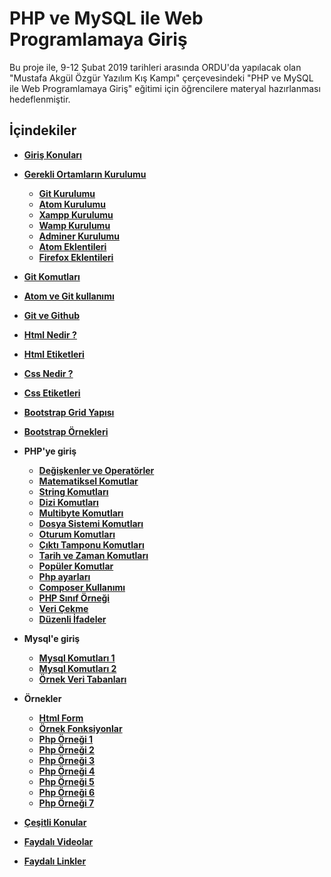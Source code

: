 
# PHP ve MySQL ile Web Programlamaya Giriş
Bu proje ile, 9-12 Şubat 2019 tarihleri arasında ORDU'da yapılacak olan "Mustafa Akgül Özgür Yazılım Kış Kampı" çerçevesindeki "PHP ve MySQL ile Web Programlamaya Giriş" eğitimi için öğrencilere materyal hazırlanması hedeflenmiştir.

## İçindekiler

- **[Giriş Konuları](https://github.com/kemtake/PHP-Egitimi/blob/master/giris.konulari.md)**
- **[Gerekli Ortamların Kurulumu](https://github.com/kemtake/PHP-Egitimi/tree/master/gerekli.ortamlarin.kurulumu)**
  * **[Git Kurulumu](https://github.com/kemtake/PHP-Egitimi/blob/master/gerekli.ortamlarin.kurulumu/kurulum.git.md)**
  * **[Atom Kurulumu](https://github.com/kemtake/PHP-Egitimi/blob/master/gerekli.ortamlarin.kurulumu/kurulum.atom.md)**
  * **[Xampp Kurulumu](https://github.com/kemtake/PHP-Egitimi/blob/master/gerekli.ortamlarin.kurulumu/kurulum.xampp.md)**
  * **[Wamp Kurulumu](https://github.com/kemtake/PHP-Egitimi/blob/master/gerekli.ortamlarin.kurulumu/kurulum.wamp.md)**
  * **[Adminer Kurulumu](https://github.com/kemtake/PHP-Egitimi/blob/master/gerekli.ortamlarin.kurulumu/kurulum.adminer.md)**
  * **[Atom Eklentileri](https://github.com/kemtake/PHP-Egitimi/blob/master/eklentiler.atom.md)**
  * **[Firefox Eklentileri](https://github.com/kemtake/PHP-Egitimi/blob/master/eklentiler.firefox.md)**
- **[Git Komutları](https://github.com/kemtake/PHP-Egitimi/blob/master/komutlar.git.md)**
- **[Atom ve Git kullanımı](https://github.com/kemtake/PHP-Egitimi/blob/master/kullan%C4%B1m.atom.git.md)**
- **[Git ve Github](https://github.com/kemtake/PHP-Egitimi/blob/master/komutlar.git.md)**
- **[Html Nedir ?](https://github.com/kemtake/PHP-Egitimi/blob/master/ornek.html.md)**
- **[Html Etiketleri](https://github.com/kemtake/PHP-Egitimi/blob/master/etiketler.html.md)**
- **[Css Nedir ?](https://github.com/kemtake/PHP-Egitimi/blob/master/ornek.css.md)**
- **[Css Etiketleri](https://github.com/kemtake/PHP-Egitimi/blob/master/etiketler.css.md)**
- **[Bootstrap Grid Yapısı](https://github.com/kemtake/PHP-Egitimi/tree/master/bootstrap.grid)**
- **[Bootstrap Örnekleri](https://github.com/kemtake/PHP-Egitimi/tree/master/bootstrap_ornekleri)**
- **PHP'ye giriş**
    * **[Değişkenler ve Operatörler](https://github.com/kemtake/PHP-Egitimi/blob/master/degiskenler.islecler.md)**
  * **[Matematiksel Komutlar](https://github.com/kemtake/PHP-Egitimi/blob/master/komutlar.matematik.md)**
  * **[String Komutları](https://github.com/kemtake/PHP-Egitimi/blob/master/komutlar.dizge.md)**
  * **[Dizi Komutları](https://github.com/kemtake/PHP-Egitimi/blob/master/komutlar.diziler.md)**
  * **[Multibyte Komutları](https://github.com/kemtake/PHP-Egitimi/blob/master/komutlar.multibyte.md)**
  * **[Dosya Sistemi Komutları](https://github.com/kemtake/PHP-Egitimi/blob/master/komutlar.dosyasistemi.md)**
  * **[Oturum Komutları](https://github.com/kemtake/PHP-Egitimi/blob/master/komutlar.oturum.md)**
  * **[Çıktı Tamponu Komutları](https://github.com/kemtake/PHP-Egitimi/blob/master/komutlar.ciktitamponu.md)**
  * **[Tarih ve Zaman Komutları](https://github.com/kemtake/PHP-Egitimi/blob/master/komutlar.tarihzaman.md)**
  * **[Popüler Komutlar](https://github.com/kemtake/PHP-Egitimi/blob/master/komutlar.populer.md)**
  * **[Php ayarları](https://github.com/kemtake/PHP-Egitimi/blob/master/ayarlar.ini.md)**
  * **[Composer Kullanımı](https://github.com/kemtake/PHP-Egitimi/blob/master/kullanim.composer.md)**
  * **[PHP Sınıf Örneği](https://github.com/kemtake/PHP-Egitimi/blob/master/class.ornegi.md)**
  * **[Veri Çekme](https://github.com/kemtake/PHP-Egitimi/blob/master/curl.ornegi.md)**
  * **[Düzenli İfadeler](https://github.com/kemtake/PHP-Egitimi/blob/master/php.regex.md)**
- **Mysql'e giriş**
  * **[Mysql Komutları 1](https://github.com/kemtake/PHP-Egitimi/blob/master/komutlar.mysql1.md)**  
  * **[Mysql Komutları 2](https://github.com/kemtake/PHP-Egitimi/blob/master/komutlar.mysql2.md)**
  * **[Örnek Veri Tabanları](https://github.com/kemtake/PHP-Egitimi/tree/master/ornek.veritabanlari)**   
- **Örnekler**
  * **[Html Form](https://github.com/kemtake/PHP-Egitimi/blob/master/ornek.html.form.md)**
  * **[Örnek Fonksiyonlar](https://github.com/kemtake/PHP-Egitimi/blob/master/ornek.fonksiyonlar.md)**
  * **[Php Örneği 1](https://github.com/kemtake/PHP-Egitimi/blob/master/php.ornek1.md)**
  * **[Php Örneği 2](https://github.com/kemtake/PHP-Egitimi/blob/master/php.ornek2.md)**
  * **[Php Örneği 3](https://github.com/kemtake/PHP-Egitimi/blob/master/php.ornek3.md)**
  * **[Php Örneği 4](https://github.com/kemtake/PHP-Egitimi/blob/master/php.ornek4.md)**
  * **[Php Örneği 5](https://github.com/kemtake/PHP-Egitimi/blob/master/php.ornek5.md)**
  * **[Php Örneği 6](https://github.com/kemtake/PHP-Egitimi/blob/master/php.ornek6.md)**
  * **[Php Örneği 7 ](https://github.com/kemtake/PHP-Egitimi/blob/master/php.ornek7.md)**


- **[Çeşitli Konular](https://github.com/kemtake/PHP-Egitimi/blob/master/cesitli.konular.md)**
- **[Faydalı Videolar](https://github.com/kemtake/PHP-Egitimi/blob/master/faydali.videolar.md)**
- **[Faydalı Linkler](https://github.com/kemtake/PHP-Egitimi/blob/master/faydali.linkler.md)**
